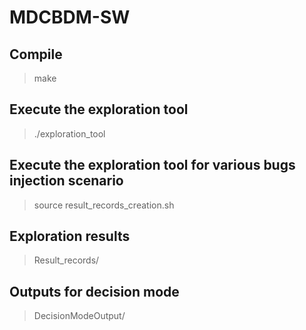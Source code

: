 # MDCBDM-SW
## Compile
> make
## Execute the exploration tool
> ./exploration_tool
## Execute the exploration tool for various bugs injection scenario
> source result_records_creation.sh
## Exploration results
> Result_records/
## Outputs for decision mode
> DecisionModeOutput/
